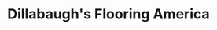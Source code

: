 ---
title: "Dillabaugh's Flooring America"
url: /nampa/dillabaughs-flooring-america/
shop: Baumarkt
---